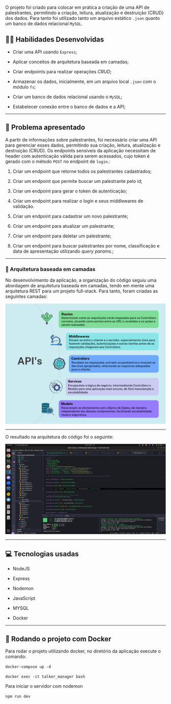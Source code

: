 O projeto foi criado para colocar em prática a criação de uma API de palestrantes, permitindo a criação, leitura, atualização e destruição (CRUD) dos dados. Para tanto foi utilizado tanto um arquivo estático `.json` quanto um banco de dados relacional `MySQL`.

## 🧑‍💻 Habilidades Desenvolvidas

  * Criar uma API usando `Express`;

  * Aplicar conceitos de arquitetura baseada em camadas;

  * Criar endpoints para realizar operações _CRUD_;

  * Armazenar os dados, inicialmente, em um arquivo local `.json` com o módulo `fs`;

  * Criar um banco de dados relacional usando o `MySQL`;

  * Estabelecer conexão entre o banco de dados e a API;

---

## 📌 Problema apresentado

A partir de informações sobre palestrantes, foi necessário criar uma API para gerenciar esses dados, permitindo sua criação, leitura, atualização e destruição (CRUD). Os endpoints sensíveis da aplicação necessitam de header com autenticação válida para serem acessados, cujo token é gerado com o método `POST` no endpoint de `login`.:

1. Criar um endpoint que retorne todos os palestrantes cadastrados;

2. Criar um endpoint que permite buscar um palestrante pelo id;

3. Criar um endpoint para gerar o token de autenticação;

4. Criar um endpoint para realizar o login e seus middlewares de validação.

5. Criar um endpoint para cadastrar um novo palestrante;

6. Criar um endpoint para atualizar um palestrante;

7. Criar um endpoint para deletar um palestrante;

8. Criar um endpoint para buscar palestrantes por nome, classificação e data de apresentação utilizando _query params_.;

___
### 📐 Arquitetura baseada em camadas

No desenvolvimento da aplicação, a organização do código seguiu uma abordagem de arquitetura baseada em camadas, tendo em mente uma arquitetura REST para um projeto full-stack.
Para tanto, foram criadas as seguintes camadas:

![Fluxograma de Arquitetura](./images/fluxograma-arquitetura.png)
___

O resultado na arquitetura do código foi o seguinte:

![Arquitetura do Projeto](./images/project-architecture.png)

---
## 💻 Tecnologias usadas

  * NodeJS

  * Express

  * Nodemon

  * JavaScript

  * MYSQL

  * Docker

___

## 🐋 Rodando o projeto com Docker
Para rodar o projeto utilizando docker, no diretório da aplicação execute o comando:

`docker-compose up -d`

`docker exec -it talker_manager bash`

Para iniciar o servidor com nodemon

`npm run dev`
